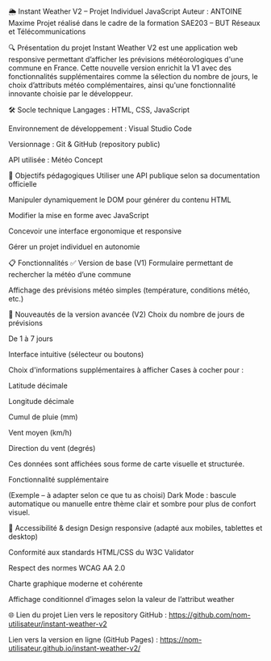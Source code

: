 🌦️ Instant Weather V2 – Projet Individuel JavaScript
Auteur : ANTOINE Maxime 
Projet réalisé dans le cadre de la formation SAE203 – BUT Réseaux et Télécommunications

🔍 Présentation du projet
Instant Weather V2 est une application web responsive permettant d’afficher les prévisions météorologiques d'une commune en France. 
Cette nouvelle version enrichit la V1 avec des fonctionnalités supplémentaires comme la sélection du nombre de jours, le choix d’attributs météo complémentaires, ainsi qu'une fonctionnalité innovante choisie par le développeur.

🛠️ Socle technique
Langages : HTML, CSS, JavaScript

Environnement de développement : Visual Studio Code

Versionnage : Git & GitHub (repository public)

API utilisée : Météo Concept

🎯 Objectifs pédagogiques
Utiliser une API publique selon sa documentation officielle

Manipuler dynamiquement le DOM pour générer du contenu HTML

Modifier la mise en forme avec JavaScript

Concevoir une interface ergonomique et responsive

Gérer un projet individuel en autonomie

📋 Fonctionnalités
✅ Version de base (V1)
Formulaire permettant de rechercher la météo d’une commune

Affichage des prévisions météo simples (température, conditions météo, etc.)

🚀 Nouveautés de la version avancée (V2)
Choix du nombre de jours de prévisions

De 1 à 7 jours

Interface intuitive (sélecteur ou boutons)

Choix d'informations supplémentaires à afficher
Cases à cocher pour :

Latitude décimale

Longitude décimale

Cumul de pluie (mm)

Vent moyen (km/h)

Direction du vent (degrés)

Ces données sont affichées sous forme de carte visuelle et structurée.

Fonctionnalité supplémentaire

(Exemple – à adapter selon ce que tu as choisi)
Dark Mode : bascule automatique ou manuelle entre thème clair et sombre pour plus de confort visuel.

📱 Accessibilité & design
Design responsive (adapté aux mobiles, tablettes et desktop)

Conformité aux standards HTML/CSS du W3C Validator

Respect des normes WCAG AA 2.0

Charte graphique moderne et cohérente

Affichage conditionnel d’images selon la valeur de l’attribut weather

🌐 Lien du projet
Lien vers le repository GitHub : https://github.com/nom-utilisateur/instant-weather-v2

Lien vers la version en ligne (GitHub Pages) : https://nom-utilisateur.github.io/instant-weather-v2/

